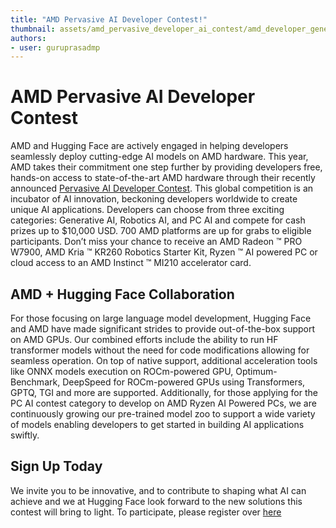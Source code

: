 ```yaml
---
title: "AMD Pervasive AI Developer Contest!"
thumbnail: assets/amd_pervasive_developer_ai_contest/amd_developer_general_abstract.jpg
authors:
- user: guruprasadmp
---
```


# AMD Pervasive AI Developer Contest

AMD and Hugging Face are actively engaged in helping developers seamlessly deploy cutting-edge AI models on AMD hardware. 
This year, AMD takes their commitment one step further by providing developers free, hands-on access to state-of-the-art AMD hardware through their recently announced [Pervasive AI Developer Contest](https://www.hackster.io/contests/amd2023#challengeNav). 
This global competition is an incubator of AI innovation, beckoning developers worldwide to create unique AI applications. 
Developers can choose from three exciting categories: Generative AI, Robotics AI, and PC AI and compete for cash prizes up to $10,000 USD. 
700 AMD platforms are up for grabs to eligible participants. 
Don’t miss your chance to receive an AMD Radeon ™ PRO W7900, AMD Kria ™ KR260 Robotics Starter Kit, Ryzen ™ AI powered PC or cloud access to an AMD Instinct ™ MI210 accelerator card.

## AMD + Hugging Face Collaboration
For those focusing on large language model development, Hugging Face and AMD have made significant strides to provide out-of-the-box support on AMD GPUs. 
Our combined efforts include the ability to run HF transformer models without the need for code modifications allowing for seamless operation. 
On top of native support, additional acceleration tools like ONNX models execution on ROCm-powered GPU, Optimum-Benchmark, DeepSpeed for ROCm-powered GPUs using Transformers, GPTQ, TGI and more are supported.
Additionally, for those applying for the PC AI contest category to develop on AMD Ryzen AI Powered PCs, we are continuously growing our pre-trained model zoo to support a wide variety of models enabling developers to get started in building AI applications swiftly.


## Sign Up Today
We invite you to be innovative, and to contribute to shaping what AI can achieve and we at Hugging Face look forward to the new solutions this contest will bring to light. 
To participate, please register over [here](https://www.hackster.io/contests/amd2023#challengeNav)


